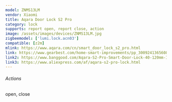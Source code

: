 ```yaml
---
model: ZNMS13LM
vendor: Xiaomi
title: Aqara Door Lock S2 Pro
category: lock
supports: report open, report close, action
image: /assets/images/devices/ZNMS13LM.jpg
zigbeemodel: ['lumi.lock.acn03']
compatible: [z2m]
mlink: https://www.aqara.com/cn/smart_door_lock_s2_pro.html
link: https://www.gearbest.com/home-smart-improvements/pp_3009241365608721.html
link2: https://www.banggood.com/Aqara-S2-Pro-Smart-Door-Lock-40-120mm-Intelligent-Fingerprint-Password-Lock-Electronic-Key-Lock-Mi-Home-APP-Remote-Control-Security-From-Xiaomi-Youpin-p-1564332.html
link3: https://www.aliexpress.com/af/aqara-s2-pro-lock.html
---
```

###### Actions
open, close